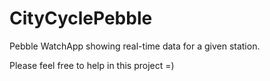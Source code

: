 # CityCyclePebble
Pebble WatchApp showing real-time data for a given station.

Please feel free to help in this project =)
